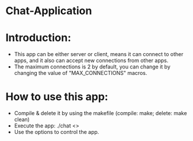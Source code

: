 # Chat-Application

# Introduction:
- This app can be either server or client, means it can connect to other apps, and it also can accept new connections from other apps.
- The maximum connections is 2 by default, you can change it by changing the value of "MAX_CONNECTIONS" macros.
  
# How to use this app:
- Compile & delete it by using the makefile (compile: make; delete: make clean)
- Execute the app:  ./chat <<port number>>
- Use the options to control the app.
